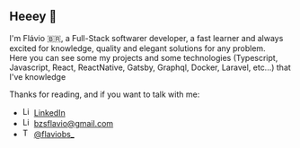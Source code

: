 ## Heeey   👋

I'm Flávio 🇧🇷, a Full-Stack softwarer developer, a fast learner and always excited for knowledge, quality and elegant solutions for any problem. <br/>
Here you can see some my projects and some technologies (Typescript, Javascript, React, ReactNative, Gatsby, Graphql, Docker, Laravel, etc...) that I've knowledge

Thanks for reading, and if you want to talk with me:

<ul>
  
  <li>
    <img src="https://user-images.githubusercontent.com/3603793/87078013-6b09a380-c1fa-11ea-9ca0-6789b1cafb1c.png" width="16" alt="Linkedin"> 
    <a href="https://www.linkedin.com/in/santoflavio/" target="_blank" title="My LinkedIn">LinkedIn</a>
  </li>
  <li>
    <img src="https://img2.gratispng.com/20180324/sbe/kisspng-google-logo-g-suite-google-5ab6f1f0dbc9b7.1299911115219389289003.jpg" width="16" alt="Linkedin"> 
    <a href="mailto:bzsflavio@gmail.com" target="_blank" title="Email">bzsflavio@gmail.com</a>
  </li>
  <li>
    <img src="https://user-images.githubusercontent.com/3603793/87077942-4b727b00-c1fa-11ea-890c-c1249a500a57.png" width="16" alt="Twitter"> 
    <a href="https://twitter.com/FlavioBS_" target="_blank" title="@flaviobs_">@flaviobs_</a>
  </li>
                                                                     
</ul>

